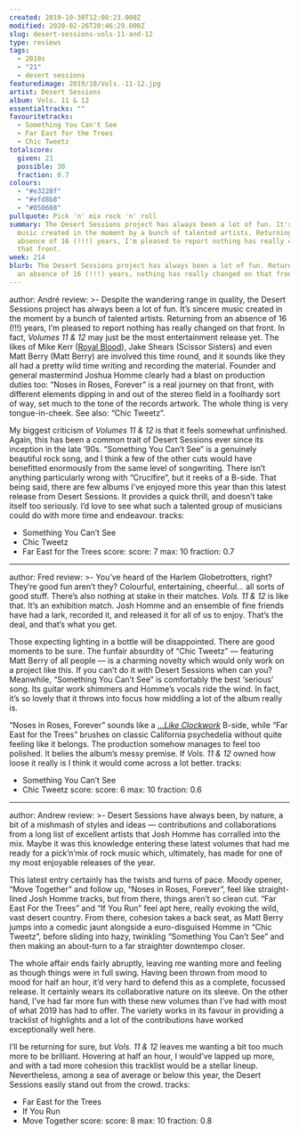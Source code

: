 ```yaml
---
created: 2019-10-30T12:00:23.000Z
modified: 2020-02-26T20:46:29.000Z
slug: desert-sessions-vols-11-and-12
type: reviews
tags:
  - 2010s
  - "21"
  - desert sessions
featuredimage: 2019/10/Vols.-11-12.jpg
artist: Desert Sessions
album: Vols. 11 & 12
essentialtracks: ""
favouritetracks:
  - Something You Can't See
  - Far East for the Trees
  - Chic Tweetz
totalscore:
  given: 21
  possible: 30
  fraction: 0.7
colours:
  - "#e3228f"
  - "#efd8b8"
  - "#050608"
pullquote: Pick 'n' mix rock 'n' roll
summary: The Desert Sessions project has always been a lot of fun. It's sincere
  music created in the moment by a bunch of talented artists. Returning from an
  absence of 16 (!!!) years, I'm pleased to report nothing has really changed on
  that front.
week: 214
blurb: The Desert Sessions project has always been a lot of fun. Returning from
  an absence of 16 (!!!) years, nothing has really changed on that front.
---
```

author: André
review: >-
  Despite the wandering range in quality, the Desert Sessions project has always
  been a lot of fun. It’s sincere music created in the moment by a bunch of
  talented artists. Returning from an absence of 16 (!!!) years, I’m pleased to
  report nothing has really changed on that front. In fact, *Volumes 11 & 12*
  may just be the most entertainment release yet. The likes of Mike Kerr ([Royal
  Blood](<reviews/royal-blood-how-did-we-get-so-dark/>)),
  Jake Shears (Scissor Sisters) and even Matt Berry (Matt Berry) are involved
  this time round, and it sounds like they all had a pretty wild time writing
  and recording the material. Founder and general mastermind Joshua Homme
  clearly had a blast on production duties too: “Noses in Roses, Forever” is a
  real journey on that front, with different elements dipping in and out of the
  stereo field in a foolhardy sort of way, set much to the tone of the records
  artwork. The whole thing is very tongue-in-cheek. See also: “Chic Tweetz”.


  My biggest criticism of *Volumes 11 & 12* is that it feels somewhat unfinished. Again, this has been a common trait of Desert Sessions ever since its inception in the late ’90s. “Something You Can’t See” is a genuinely beautiful rock song, and I think a few of the other cuts would have benefitted enormously from the same level of songwriting. There isn’t anything particularly wrong with “Crucifire”, but it reeks of a B-side. That being said, there are few albums I’ve enjoyed more this year than this latest release from Desert Sessions. It provides a quick thrill, and doesn’t take itself too seriously. I’d love to see what such a talented group of musicians could do with more time and endeavour.
tracks:
  - Something You Can’t See
  - ­­Chic Tweetz
  - ­­Far East for the Trees
score:
  score: 7
  max: 10
  fraction: 0.7
---
author: Fred
review: >-
  You’ve heard of the Harlem Globetrotters, right? They’re good fun aren’t they?
  Colourful, entertaining, cheerful… all sorts of good stuff. There’s also
  nothing at stake in their matches. *Vols. 11 & 12* is like that. It’s an
  exhibition match. Josh Homme and an ensemble of fine friends have had a lark,
  recorded it, and released it for all of us to enjoy. That’s the deal, and
  that’s what you get.

  Those expecting lighting in a bottle will be disappointed. There are good moments to be sure. The funfair absurdity of “Chic Tweetz” — featuring Matt Berry of all people — is a charming novelty which would only work on a project like this. If you can’t do it with Desert Sessions when can you? Meanwhile, “Something You Can’t See” is comfortably the best ‘serious’ song. Its guitar work shimmers and Homme’s vocals ride the wind. In fact, it’s so lovely that it throws into focus how middling a lot of the album really is.

  “Noses in Roses, Forever” sounds like a [*…Like Clockwork*](<reviews/queens-of-the-stone-age-like-clockwork/>) B-side, while “Far East for the Trees” brushes on classic California psychedelia without quite feeling like it belongs. The production somehow manages to feel too polished. It belies the album’s messy premise. If *Vols. 11 & 12* owned how loose it really is I think it would come across a lot better.
tracks:
  - Something You Can’t See
  - ­­Chic Tweetz
score:
  score: 6
  max: 10
  fraction: 0.6
---
author: Andrew
review: >-
  Desert Sessions have always been, by nature, a bit of a mishmash of styles and
  ideas — contributions and collaborations from a long list of excellent artists
  that Josh Homme has corralled into the mix. Maybe it was this knowledge
  entering these latest volumes that had me ready for a pick’n’mix of rock music
  which, ultimately, has made for one of my most enjoyable releases of the year.


  This latest entry certainly has the twists and turns of pace. Moody opener, “Move Together” and follow up, “Noses in Roses, Forever”, feel like straight-lined Josh Homme tracks, but from there, things aren’t so clean cut. “Far East For the Trees” and “If You Run” feel apt here, really evoking the wild, vast desert country. From there, cohesion takes a back seat, as Matt Berry jumps into a comedic jaunt alongside a euro-disguised Homme in “Chic Tweetz”, before sliding into hazy, twinkling “Something You Can’t See” and then making an about-turn to a far straighter downtempo closer.


  The whole affair ends fairly abruptly, leaving me wanting more and feeling as though things were in full swing. Having been thrown from mood to mood for half an hour, it’d very hard to defend this as a complete, focussed release. It certainly wears its collaborative nature on its sleeve. On the other hand, I’ve had far more fun with these new volumes than I’ve had with most of what 2019 has had to offer. The variety works in its favour in providing a tracklist of highlights and a lot of the contributions have worked exceptionally well here.


  I’ll be returning for sure, but *Vols. 11 & 12* leaves me wanting a bit too much more to be brilliant. Hovering at half an hour, I would’ve lapped up more, and with a tad more cohesion this tracklist would be a stellar lineup. Nevertheless, among a sea of average or below this year, the Desert Sessions easily stand out from the crowd.
tracks:
  - Far East for the Trees
  - ­­If You Run
  - ­­Move Together
score:
  score: 8
  max: 10
  fraction: 0.8

